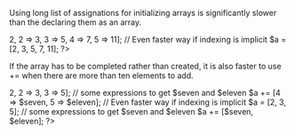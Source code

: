 Using long list of assignations for initializing arrays is significantly slower than the declaring them as an array. 

<?php

// Slow way
$a = []; // also with $a = array();
$a[1] = 2;
$a[2] = 3;
$a[3] = 5;
$a[4] = 7;
$a[5] = 11;

// Faster way
$a = [1 => 2, 
      2 => 3,
      3 => 5,
      4 => 7,
      5 => 11];

// Even faster way if indexing is implicit
$a = [2, 3, 5, 7, 11];

?>

If the array has to be completed rather than created, it is also faster to use += when there are more than ten elements to add.

<?php

// Slow way
$a = []; // also with $a = array();
$a[1] = 2;
$a[2] = 3;
$a[3] = 5;
// some expressions to get $seven and $eleven
$a[4] = $seven;
$a[5] = $eleven;

// Faster way
$a = [1 => 2, 
      2 => 3,
      3 => 5];
// some expressions to get $seven and $eleven
$a += [4 => $seven, 
       5 => $eleven];

// Even faster way if indexing is implicit
$a = [2, 3, 5];
// some expressions to get $seven and $eleven
$a += [$seven, $eleven];

?>
